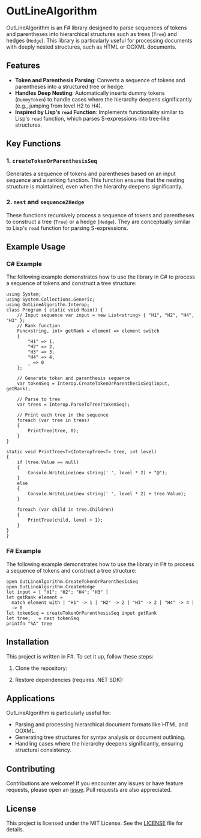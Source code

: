 # OutLineAlgorithm

OutLineAlgorithm is an F# library designed to parse sequences of tokens and parentheses into hierarchical structures such as trees (`Tree`) and hedges (`Hedge`). This library is particularly useful for processing documents with deeply nested structures, such as HTML or OOXML documents.

## Features

- **Token and Parenthesis Parsing**: Converts a sequence of tokens and parentheses into a structured tree or hedge.
- **Handles Deep Nesting**: Automatically inserts dummy tokens (`DummyToken`) to handle cases where the hierarchy deepens significantly (e.g., jumping from level H2 to H4).
- **Inspired by Lisp's `read` Function**: Implements functionality similar to Lisp's `read` function, which parses S-expressions into tree-like structures.

## Key Functions

### 1. `createTokenOrParenthesisSeq`
Generates a sequence of tokens and parentheses based on an input sequence and a ranking function. This function ensures that the nesting structure is maintained, even when the hierarchy deepens significantly.

### 2. `nest` and `sequence2Hedge`
These functions recursively process a sequence of tokens and parentheses to construct a tree (`Tree`) or a hedge (`Hedge`). They are conceptually similar to Lisp's `read` function for parsing S-expressions.

## Example Usage

### C# Example

The following example demonstrates how to use the library in C# to process a sequence of tokens and construct a tree structure:


~~~
using System;
using System.Collections.Generic;
using OutLineAlgorithm.Interop;
class Program { static void Main() {
    // Input sequence var input = new List<string> { "H1", "H2", "H4", "H3" };
    // Rank function
    Func<string, int> getRank = element => element switch
    {
        "H1" => 1,
        "H2" => 2,
        "H3" => 3,
        "H4" => 4,
        _ => 0
    };

    // Generate token and parenthesis sequence
    var tokenSeq = Interop.CreateTokenOrParenthesisSeq(input, getRank);

    // Parse to tree
    var trees = Interop.ParseToTree(tokenSeq);

    // Print each tree in the sequence
    foreach (var tree in trees)
    {
        PrintTree(tree, 0);
    }
}

static void PrintTree<T>(InteropTree<T> tree, int level)
{
    if (tree.Value == null)
    {
        Console.WriteLine(new string(' ', level * 2) + "@");
    }
    else
    {
        Console.WriteLine(new string(' ', level * 2) + tree.Value);
    }

    foreach (var child in tree.Children)
    {
        PrintTree(child, level + 1);
    }
}
}
~~~
### F# Example

The following example demonstrates how to use the library in F# to process a sequence of tokens and construct a tree structure:
~~~
open OutLineAlgorithm.CreateTokenOrParenthesisSeq
open OutLineAlgorithm.CreateHedge
let input = [ "H1"; "H2"; "H4"; "H3" ]
let getRank element =
  match element with | "H1" -> 1 | "H2" -> 2 | "H3" -> 2 | "H4" -> 4 | _ -> 0
let tokenSeq = createTokenOrParenthesisSeq input getRank
let tree, _ = nest tokenSeq
printfn "%A" tree
~~~


## Installation

This project is written in F#. To set it up, follow these steps:

1. Clone the repository:

2. Restore dependencies (requires .NET SDK):


## Applications

OutLineAlgorithm is particularly useful for:
- Parsing and processing hierarchical document formats like HTML and OOXML.
- Generating tree structures for syntax analysis or document outlining.
- Handling cases where the hierarchy deepens significantly, ensuring structural consistency.

## Contributing

Contributions are welcome! If you encounter any issues or have feature requests, please open an [issue](https://github.com/your-username/OutLineAlgorithm/issues). Pull requests are also appreciated.

## License

This project is licensed under the MIT License. See the [LICENSE](LICENSE) file for details.
